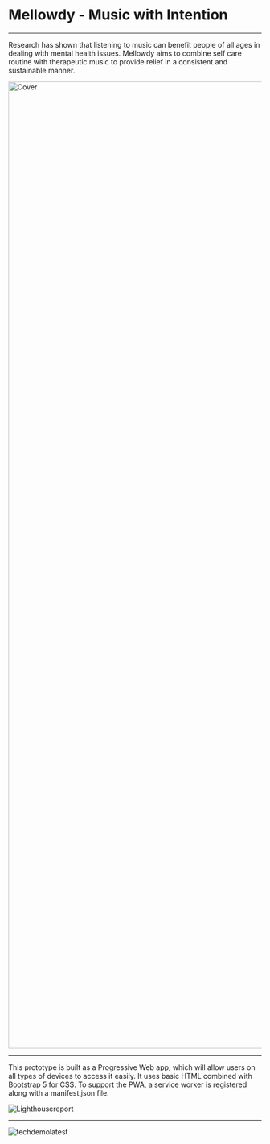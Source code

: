 # Mellowdy - Music with Intention
--------------------

Research has shown that listening to music can benefit people of all ages in dealing with mental health issues. Mellowdy aims to combine self care routine with therapeutic music to provide relief in a consistent and sustainable manner.  

<img width="1920" alt="Cover" src="https://user-images.githubusercontent.com/65660274/173217156-313b98c9-98b4-4c17-9a8c-8a0a3f9edeef.png">
 
--------------------

This prototype is built as a Progressive Web app, which will allow users on all types of devices to access it easily. It uses basic HTML combined with Bootstrap 5 for CSS. To support the PWA, a service worker is registered along with a manifest.json file. 

![Lighthousereport](https://user-images.githubusercontent.com/65660274/173217090-6503144a-2d9c-4941-98b0-f6f72b8d9308.JPG)

----------------------------------



![techdemolatest](https://user-images.githubusercontent.com/65660274/173217036-f2bc3de4-17c0-45ca-ac00-ec24525f282d.gif)



